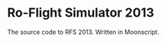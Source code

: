 Ro-Flight Simulator 2013
=====================

The source code to RFS 2013. Written in Moonscript.
